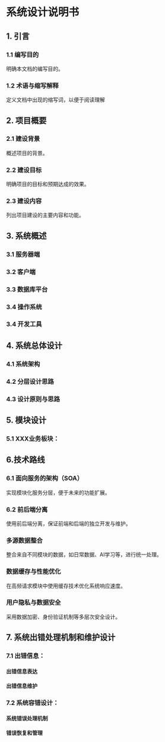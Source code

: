 # 系统设计说明书
## 1. 引言
### 1.1 编写目的
明确本文档的编写目的。
### 1.2 术语与缩写解释
定义文档中出现的缩写词，以便于阅读理解
## 2. 项目概要
###	2.1 建设背景
概述项目的背景。
###	2.2 建设目标
明确项目的目标和预期达成的效果。
###	2.3 建设内容
列出项目建设的主要内容和功能。
## 3. 系统概述
###	3.1 服务器端
###	3.2 客户端
###	3.3 数据库平台
###	3.4 操作系统
###	3.4 开发工具
## 4. 系统总体设计
###	4.1 系统架构
###	4.2 分层设计思路
###	4.3 设计原则与思路
## 5. 模块设计
###	5.1 XXX业务板块：
## 6.技术路线
### 6.1 面向服务的架构（SOA）
实现模块化服务分层，便于未来的功能扩展。
###  6.2 前后端分离
使用前后端分离，保证前端和后端的独立开发与维护。
### 多源数据整合
整合来自不同模块的数据，如日常数据、AI学习等，进行统一处理。
### 数据缓存与性能优化
在高频请求模块中使用缓存技术优化系统响应速度。
###  用户隐私与数据安全
采用数据加密、身份验证机制等多层次安全设计。 
## 7. 系统出错处理机制和维护设计
###	7.1 出错信息：
####	出错信息表达
####	出错信息维护
###	7.2 系统容错设计：
####	系统错误处理机制
####	错误恢复和管理
